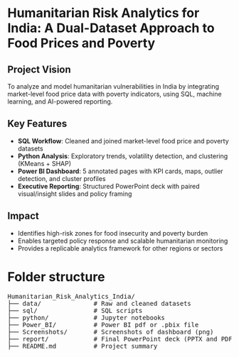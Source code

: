 # Humanitarian Risk Analytics for India: A Dual-Dataset Approach to Food Prices and Poverty

## Project Vision
To analyze and model humanitarian vulnerabilities in India by integrating market-level food price data with poverty indicators, using SQL, machine learning, and AI-powered reporting.

## Key Features
- **SQL Workflow**: Cleaned and joined market-level food price and poverty datasets
- **Python Analysis**: Exploratory trends, volatility detection, and clustering (KMeans + SHAP)
- **Power BI Dashboard**: 5 annotated pages with KPI cards, maps, outlier detection, and cluster profiles
- **Executive Reporting**: Structured PowerPoint deck with paired visual/insight slides and policy framing

## Impact
- Identifies high-risk zones for food insecurity and poverty burden
- Enables targeted policy response and scalable humanitarian monitoring
- Provides a replicable analytics framework for other regions or sectors


# Folder structure
<pre>
Humanitarian_Risk_Analytics_India/
├── data/              # Raw and cleaned datasets
├── sql/               # SQL scripts
├── python/            # Jupyter notebooks
├── Power_BI/          # Power BI pdf or .pbix file
├── Screenshots/       # Screenshots of dashboard (png)
├── report/            # Final PowerPoint deck (PPTX and PDF)
├── README.md          # Project summary
</pre>








